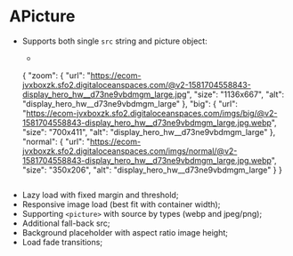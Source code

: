 # APicture

- Supports both single `src` string and picture object:
  - ```json
  {
      "zoom": {
          "url": "https://ecom-jvxboxzk.sfo2.digitaloceanspaces.com/@v2-1581704558843-display_hero_hw__d73ne9vbdmgm_large.jpg",
          "size": "1136x667",
          "alt": "display_hero_hw__d73ne9vbdmgm_large"
      },
      "big": {
          "url": "https://ecom-jvxboxzk.sfo2.digitaloceanspaces.com/imgs/big/@v2-1581704558843-display_hero_hw__d73ne9vbdmgm_large.jpg.webp",
          "size": "700x411",
          "alt": "display_hero_hw__d73ne9vbdmgm_large"
      },
      "normal": {
          "url": "https://ecom-jvxboxzk.sfo2.digitaloceanspaces.com/imgs/normal/@v2-1581704558843-display_hero_hw__d73ne9vbdmgm_large.jpg.webp",
          "size": "350x206",
          "alt": "display_hero_hw__d73ne9vbdmgm_large"
      }
  }
  ```
- Lazy load with fixed margin and threshold;
- Responsive image load (best fit with container width);
- Supporting `<picture>` with source by types (webp and jpeg/png);
- Additional fall-back src;
- Background placeholder with aspect ratio image height;
- Load fade transitions;
